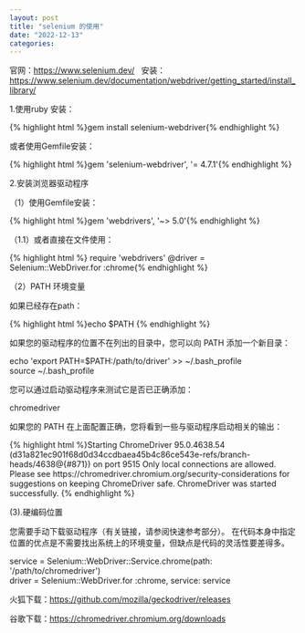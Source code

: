 ```yaml
---
layout: post
title: "selenium 的使用"
date: "2022-12-13"
categories: 
---
```

<p>官网：<a href="https://www.selenium.dev/">https://www.selenium.dev/</a>&nbsp;&nbsp; 安装：<a href="https://www.selenium.dev/documentation/webdriver/getting_started/install_library/">https://www.selenium.dev/documentation/webdriver/getting_started/install_library/</a></p>
<p>1.使用ruby 安装：</p>
{% highlight html %}gem install selenium-webdriver{% endhighlight %}
<p>或者使用Gemfile安装：</p>
{% highlight html %}gem &#39;selenium-webdriver&#39;, &#39;= 4.7.1&#39;{% endhighlight %}
<p>2.安装浏览器驱动程序</p>
<p>（1）使用Gemfile安装：</p>
{% highlight html %}gem &#39;webdrivers&#39;, &#39;~&gt; 5.0&#39;{% endhighlight %}
<p>（1.1）或者直接在文件使用：</p>
{% highlight html %}    require &#39;webdrivers&#39;
@driver = Selenium::WebDriver.for :chrome{% endhighlight %}
<p>（2）PATH 环境变量</p>
<p>如果已经存在path：</p>
{% highlight html %}echo $PATH
{% endhighlight %}
<p>如果您的驱动程序的位置不在列出的目录中，您可以向 PATH 添加一个新目录：</p>
<p>echo &#39;export PATH=$PATH:/path/to/driver&#39; &gt;&gt; ~/.bash_profile<br />
source ~/.bash_profile</p>
<p>您可以通过启动驱动程序来测试它是否已正确添加：</p>
<p>chromedriver</p>
<p>如果您的 PATH 在上面配置正确，您将看到一些与驱动程序启动相关的输出：</p>
{% highlight html %}Starting ChromeDriver 95.0.4638.54 (d31a821ec901f68d0d34ccdbaea45b4c86ce543e-refs/branch-heads/4638@{#871}) on port 9515
Only local connections are allowed.
Please see https://chromedriver.chromium.org/security-considerations for suggestions on keeping ChromeDriver safe.
ChromeDriver was started successfully.
{% endhighlight %}
<p>(3).硬编码位置</p>
<p>您需要手动下载驱动程序（有关链接，请参阅快速参考部分）。 在代码本身中指定位置的优点是不需要找出系统上的环境变量，但缺点是代码的灵活性要差得多。</p>
<p>service = Selenium::WebDriver::Service.chrome(path: &#39;/path/to/chromedriver&#39;)<br />
driver = Selenium::WebDriver.for :chrome, service: service</p>
<p>火狐下载：<a href="https://github.com/mozilla/geckodriver/releases">https://github.com/mozilla/geckodriver/releases</a></p>
<p>谷歌下载：<a href="https://chromedriver.chromium.org/downloads">https://chromedriver.chromium.org/downloads</a></p>
<p>&nbsp;</p>
